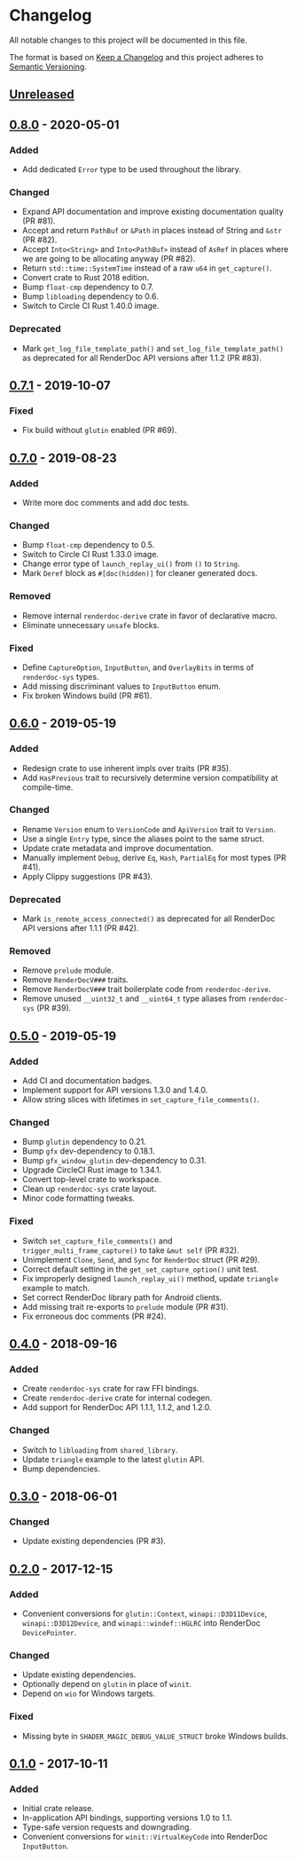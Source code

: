 # Changelog

All notable changes to this project will be documented in this file.

The format is based on [Keep a Changelog](http://keepachangelog.com/en/1.0.0/)
and this project adheres to [Semantic Versioning](http://semver.org/spec/v2.0.0.html).

## [Unreleased]

## [0.8.0] - 2020-05-01

### Added

* Add dedicated `Error` type to be used throughout the library.

### Changed

* Expand API documentation and improve existing documentation quality (PR #81).
* Accept and return `PathBuf` or `&Path` in places instead of String and `&str`
  (PR #82).
* Accept `Into<String>` and `Into<PathBuf>` instead of `AsRef` in places where
  we are going to be allocating anyway (PR #82).
* Return `std::time::SystemTime` instead of a raw `u64` in `get_capture()`.
* Convert crate to Rust 2018 edition.
* Bump `float-cmp` dependency to 0.7.
* Bump `libloading` dependency to 0.6.
* Switch to Circle CI Rust 1.40.0 image.

### Deprecated

* Mark `get_log_file_template_path()` and `set_log_file_template_path()` as
  deprecated for all RenderDoc API versions after 1.1.2 (PR #83).

## [0.7.1] - 2019-10-07

### Fixed

* Fix build without `glutin` enabled (PR #69).

## [0.7.0] - 2019-08-23

### Added

* Write more doc comments and add doc tests.

### Changed

* Bump `float-cmp` dependency to 0.5.
* Switch to Circle CI Rust 1.33.0 image.
* Change error type of `launch_replay_ui()` from `()` to `String`.
* Mark `Deref` block as `#[doc(hidden)]` for cleaner generated docs.

### Removed

* Remove internal `renderdoc-derive` crate in favor of declarative macro.
* Eliminate unnecessary `unsafe` blocks.

### Fixed

* Define `CaptureOption`, `InputButton`, and `OverlayBits` in terms of
  `renderdoc-sys` types.
* Add missing discriminant values to `InputButton` enum.
* Fix broken Windows build (PR #61).

## [0.6.0] - 2019-05-19

### Added

* Redesign crate to use inherent impls over traits (PR #35).
* Add `HasPrevious` trait to recursively determine version compatibility at
  compile-time.

### Changed

* Rename `Version` enum to `VersionCode` and `ApiVersion` trait to `Version`.
* Use a single `Entry` type, since the aliases point to the same struct.
* Update crate metadata and improve documentation.
* Manually implement `Debug`, derive `Eq`, `Hash`, `PartialEq` for most types
  (PR #41).
* Apply Clippy suggestions (PR #43).

### Deprecated

* Mark `is_remote_access_connected()` as deprecated for all RenderDoc API
  versions after 1.1.1 (PR #42).

### Removed

* Remove `prelude` module.
* Remove `RenderDocV###` traits.
* Remove `RenderDocV###` trait boilerplate code from `renderdoc-derive`.
* Remove unused `__uint32_t` and `__uint64_t` type aliases from `renderdoc-sys`
  (PR #39).

## [0.5.0] - 2019-05-19

### Added

* Add CI and documentation badges.
* Implement support for API versions 1.3.0 and 1.4.0.
* Allow string slices with lifetimes in `set_capture_file_comments()`.

### Changed

* Bump `glutin` dependency to 0.21.
* Bump `gfx` dev-dependency to 0.18.1.
* Bump `gfx_window_glutin` dev-dependency to 0.31.
* Upgrade CircleCI Rust image to 1.34.1.
* Convert top-level crate to workspace.
* Clean up `renderdoc-sys` crate layout.
* Minor code formatting tweaks.

### Fixed

* Switch `set_capture_file_comments()` and `trigger_multi_frame_capture()` to
  take `&mut self` (PR #32).
* Unimplement `Clone`, `Send`, and `Sync` for `RenderDoc` struct (PR #29).
* Correct default setting in the `get_set_capture_option()` unit test.
* Fix improperly designed `launch_replay_ui()` method, update `triangle` example
  to match.
* Set correct RenderDoc library path for Android clients.
* Add missing trait re-exports to `prelude` module (PR #31).
* Fix erroneous doc comments (PR #24).

## [0.4.0] - 2018-09-16

### Added

* Create `renderdoc-sys` crate for raw FFI bindings.
* Create `renderdoc-derive` crate for internal codegen.
* Add support for RenderDoc API 1.1.1, 1.1.2, and 1.2.0.

### Changed

* Switch to `libloading` from `shared_library`.
* Update `triangle` example to the latest `glutin` API.
* Bump dependencies.

## [0.3.0] - 2018-06-01

### Changed

* Update existing dependencies (PR #3).

## [0.2.0] - 2017-12-15

### Added

* Convenient conversions for `glutin::Context`, `winapi::D3D11Device`,
  `winapi::D3D12Device`, and `winapi::windef::HGLRC` into RenderDoc
  `DevicePointer`.

### Changed

* Update existing dependencies.
* Optionally depend on `glutin` in place of `winit`.
* Depend on `wio` for Windows targets.

### Fixed

* Missing byte in `SHADER_MAGIC_DEBUG_VALUE_STRUCT` broke Windows builds.

## [0.1.0] - 2017-10-11

### Added

* Initial crate release.
* In-application API bindings, supporting versions 1.0 to 1.1.
* Type-safe version requests and downgrading.
* Convenient conversions for `winit::VirtualKeyCode` into RenderDoc `InputButton`.

[Unreleased]: https://github.com/ebkalderon/renderdoc-rs/compare/v0.8.0...HEAD
[0.8.0]: https://github.com/ebkalderon/renderdoc-rs/compare/v0.7.1...v0.8.0
[0.7.1]: https://github.com/ebkalderon/renderdoc-rs/compare/v0.7.0...v0.7.1
[0.7.0]: https://github.com/ebkalderon/renderdoc-rs/compare/v0.6.0...v0.7.0
[0.6.0]: https://github.com/ebkalderon/renderdoc-rs/compare/v0.5.0...v0.6.0
[0.5.0]: https://github.com/ebkalderon/renderdoc-rs/compare/v0.4.0...v0.5.0
[0.4.0]: https://github.com/ebkalderon/renderdoc-rs/compare/v0.3.0...v0.4.0
[0.3.0]: https://github.com/ebkalderon/renderdoc-rs/compare/v0.2.0...v0.3.0
[0.2.0]: https://github.com/ebkalderon/renderdoc-rs/compare/v0.1.0...v0.2.0
[0.1.0]: https://github.com/ebkalderon/renderdoc-rs/releases/tag/v0.1.0
